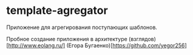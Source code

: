 # template-agregator

Приложение для агрегирования поступающих шаблонов.

Пробное создание приложения в архитектуре (взглядов)[http://www.eolang.ru/] (Егора Бугаенко)[https://github.com/yegor256]
